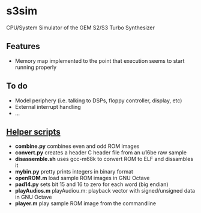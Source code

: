 # s3sim
CPU/System Simulator of the GEM S2/S3 Turbo Synthesizer

## Features
* Memory map implemented to the point that execution seems to start running properly

## To do
* Model periphery (i.e. talking to DSPs, floppy controller, display, etc)
* External interrupt handling
* ...

## [Helper scripts](https://github.com/jmechnich/s3sim/tree/master/scripts)
* **combine.py**     combines even and odd ROM images
* **convert.py**     creates a header C header file from an u16be raw sample
* **disassemble.sh** uses gcc-m68k to convert ROM to ELF and dissambles it
* **mybin.py**       pretty prints integers in binary format
* **openROM.m**      load sample ROM images in GNU Octave
* **pad14.py**       sets bit 15 and 16 to zero for each word (big endian)
* **playAudios.m**   playAudiou.m: playback vector with signed/unsigned data in GNU Octave
* **player.m**       play sample ROM image from the commandline
